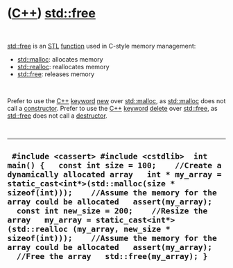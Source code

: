 



 

 

 

 

 

([C++](Cpp.htm)) [std::free](CppFree.htm)
=========================================

 

[std::free](CppFree.htm) is an [STL](CppStl.htm)
[function](CppFunction.htm) used in C-style memory management:

-   [std::malloc](CppMalloc.htm): allocates memory
-   [std::realloc](CppRealloc.htm): reallocates memory
-   [std::free](CppFree.htm): releases memory

 

Prefer to use the [C++](Cpp.htm) [keyword](CppKeyword.htm)
[new](CppNew.htm) over [std::malloc](CppMalloc.htm), as
[std::malloc](CppMalloc.htm) does not call a
[constructor](CppConstructor.htm). Prefer to use the [C++](Cpp.htm)
[keyword](CppKeyword.htm) [delete](CppDelete.htm) over
[std::free](CppFree.htm), as [std::free](CppFree.htm) does not call a
[destructor](CppDestructor.htm).

 

  ------------------------------------------------------------------------------------------------------------------------------------------------------------------------------------------------------------------------------------------------------------------------------------------------------------------------------------------------------------------------------------------------------------------------------------------------------------------------------------------------------------------------------------------
  ` #include <cassert> #include <cstdlib>  int main() {   const int size = 100;    //Create a dynamically allocated array   int * my_array = static_cast<int*>(std::malloc(size * sizeof(int)));    //Assume the memory for the array could be allocated   assert(my_array);    const int new_size = 200;    //Resize the array   my_array = static_cast<int*>(std::realloc (my_array, new_size * sizeof(int)));    //Assume the memory for the array could be allocated   assert(my_array);    //Free the array   std::free(my_array); }`
  ------------------------------------------------------------------------------------------------------------------------------------------------------------------------------------------------------------------------------------------------------------------------------------------------------------------------------------------------------------------------------------------------------------------------------------------------------------------------------------------------------------------------------------------

 

 

 

 

 





 



